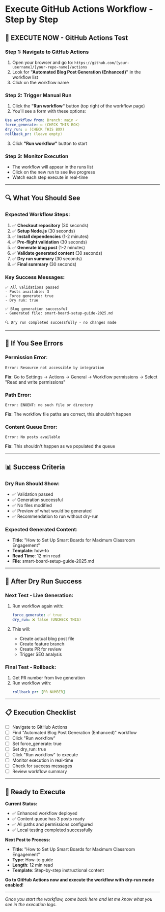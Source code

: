 # Execute GitHub Actions Workflow - Step by Step

## 🚀 EXECUTE NOW - GitHub Actions Test

### **Step 1: Navigate to GitHub Actions**
1. Open your browser and go to: `https://github.com/[your-username]/[your-repo-name]/actions`
2. Look for **"Automated Blog Post Generation (Enhanced)"** in the workflow list
3. Click on the workflow name

### **Step 2: Trigger Manual Run**
1. Click the **"Run workflow"** button (top right of the workflow page)
2. You'll see a form with these options:

```yaml
Use workflow from: Branch: main ✓
force_generate: ☑️ (CHECK THIS BOX)
dry_run: ☑️ (CHECK THIS BOX)  
rollback_pr: (leave empty)
```

3. Click **"Run workflow"** button to start

### **Step 3: Monitor Execution**
- The workflow will appear in the runs list
- Click on the new run to see live progress
- Watch each step execute in real-time

---

## 🔍 What You Should See

### **Expected Workflow Steps:**
1. ✅ **Checkout repository** (30 seconds)
2. ✅ **Setup Node.js** (30 seconds) 
3. ✅ **Install dependencies** (1-2 minutes)
4. ✅ **Pre-flight validation** (30 seconds)
5. ✅ **Generate blog post** (1-2 minutes)
6. ✅ **Validate generated content** (30 seconds)
7. ✅ **Dry run summary** (30 seconds)
8. ✅ **Final summary** (30 seconds)

### **Key Success Messages:**
```
✅ All validations passed
- Posts available: 3
- Force generate: true
- Dry run: true

✅ Blog generation successful
- Generated file: smart-board-setup-guide-2025.md

🔍 Dry run completed successfully - no changes made
```

---

## 🚨 If You See Errors

### **Permission Error:**
```
Error: Resource not accessible by integration
```
**Fix**: Go to Settings → Actions → General → Workflow permissions → Select "Read and write permissions"

### **Path Error:**
```
Error: ENOENT: no such file or directory
```
**Fix**: The workflow file paths are correct, this shouldn't happen

### **Content Queue Error:**
```
Error: No posts available
```
**Fix**: This shouldn't happen as we populated the queue

---

## 📊 Success Criteria

### **Dry Run Should Show:**
- ✅ Validation passed
- ✅ Generation successful  
- ✅ No files modified
- ✅ Preview of what would be generated
- ✅ Recommendation to run without dry-run

### **Expected Generated Content:**
- **Title**: "How to Set Up Smart Boards for Maximum Classroom Engagement"
- **Template**: how-to
- **Read Time**: 12 min read
- **File**: smart-board-setup-guide-2025.md

---

## 🔄 After Dry Run Success

### **Next Test - Live Generation:**
1. Run workflow again with:
   ```yaml
   force_generate: ✅ true
   dry_run: ❌ false (UNCHECK THIS)
   ```

2. This will:
   - Create actual blog post file
   - Create feature branch
   - Create PR for review
   - Trigger SEO analysis

### **Final Test - Rollback:**
1. Get PR number from live generation
2. Run workflow with:
   ```yaml
   rollback_pr: [PR_NUMBER]
   ```

---

## 📋 Execution Checklist

- [ ] Navigate to GitHub Actions
- [ ] Find "Automated Blog Post Generation (Enhanced)" workflow
- [ ] Click "Run workflow"
- [ ] Set force_generate: true
- [ ] Set dry_run: true
- [ ] Click "Run workflow" to execute
- [ ] Monitor execution in real-time
- [ ] Check for success messages
- [ ] Review workflow summary

---

## 🎯 Ready to Execute

**Current Status:**
- ✅ Enhanced workflow deployed
- ✅ Content queue has 3 posts ready
- ✅ All paths and permissions configured
- ✅ Local testing completed successfully

**Next Post to Process:**
- **Title**: "How to Set Up Smart Boards for Maximum Classroom Engagement"
- **Type**: How-to guide
- **Length**: 12 min read
- **Template**: Step-by-step instructional content

**Go to GitHub Actions now and execute the workflow with dry-run mode enabled!**

---

*Once you start the workflow, come back here and let me know what you see in the execution logs.*